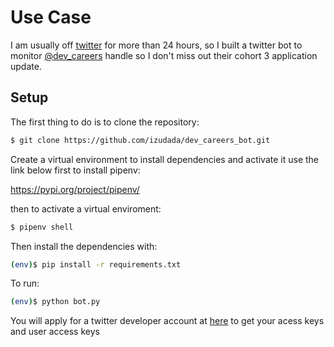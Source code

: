 # Use Case

I am usually off [twitter](https://twitter.com/) for more than 24 hours, so I built a twitter bot to monitor [@dev_careers](https://twitter.com/dev_careers) handle so I don't miss out their cohort 3 application update. 


## Setup

The first thing to do is to clone the repository:

```sh
$ git clone https://github.com/izudada/dev_careers_bot.git
```

Create a virtual environment to install dependencies and activate it use the link below first to install pipenv:

https://pypi.org/project/pipenv/

then to activate a virtual enviroment:

```sh
$ pipenv shell
```

Then install the dependencies with:

```sh
(env)$ pip install -r requirements.txt
```

To run:
```sh
(env)$ python bot.py
```

You will apply for a twitter developer account at [here](https://developer.twitter.com/) to get your acess keys and user access keys
